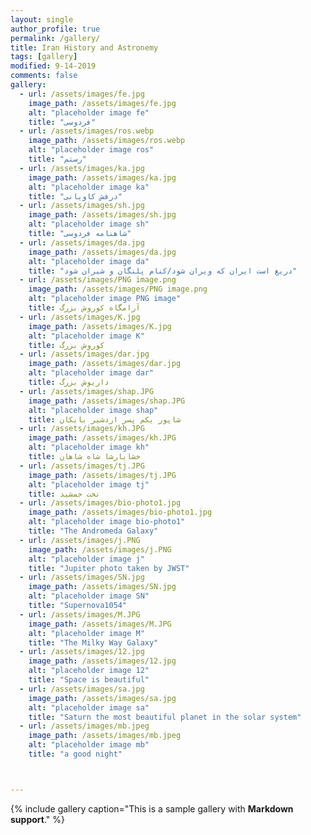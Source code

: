 ```yaml
---
layout: single
author_profile: true
permalink: /gallery/
title: Iran History and Astronemy
tags: [gallery]
modified: 9-14-2019
comments: false
gallery:
  - url: /assets/images/fe.jpg
    image_path: /assets/images/fe.jpg
    alt: "placeholder image fe"
    title: "فردوسی"
  - url: /assets/images/ros.webp
    image_path: /assets/images/ros.webp
    alt: "placeholder image ros"
    title: "رستم"
  - url: /assets/images/ka.jpg
    image_path: /assets/images/ka.jpg
    alt: "placeholder image ka"
    title: "درفش کاویانی"  
  - url: /assets/images/sh.jpg
    image_path: /assets/images/sh.jpg
    alt: "placeholder image sh"
    title: "شاهنامه فردوسی"
  - url: /assets/images/da.jpg
    image_path: /assets/images/da.jpg
    alt: "placeholder image da"
    title: "دریغ است ایران که ویران شود/کنام پلنگان و شیران شود"    
  - url: /assets/images/PNG image.png
    image_path: /assets/images/PNG image.png
    alt: "placeholder image PNG image"
    title: آرامگاه کوروش بزرگ
  - url: /assets/images/K.jpg
    image_path: /assets/images/K.jpg
    alt: "placeholder image K"
    title: کوروش بزرگ
  - url: /assets/images/dar.jpg
    image_path: /assets/images/dar.jpg
    alt: "placeholder image dar"
    title: داریوش بزرگ
  - url: /assets/images/shap.JPG
    image_path: /assets/images/shap.JPG
    alt: "placeholder image shap"
    title: شاپور یکم پسر اردشیر بابکان
  - url: /assets/images/kh.JPG
    image_path: /assets/images/kh.JPG
    alt: "placeholder image kh"
    title: خشایارشا شاه شاهان
  - url: /assets/images/tj.JPG
    image_path: /assets/images/tj.JPG
    alt: "placeholder image tj"
    title: تخت جمشید
  - url: /assets/images/bio-photo1.jpg
    image_path: /assets/images/bio-photo1.jpg
    alt: "placeholder image bio-photo1"
    title: "The Andromeda Galaxy"
  - url: /assets/images/j.PNG
    image_path: /assets/images/j.PNG
    alt: "placeholder image j"
    title: "Jupiter photo taken by JWST"
  - url: /assets/images/SN.jpg
    image_path: /assets/images/SN.jpg
    alt: "placeholder image SN"
    title: "Supernova1054"
  - url: /assets/images/M.JPG
    image_path: /assets/images/M.JPG
    alt: "placeholder image M"
    title: "The Milky Way Galaxy"
  - url: /assets/images/12.jpg
    image_path: /assets/images/12.jpg
    alt: "placeholder image 12"
    title: "Space is beautiful"
  - url: /assets/images/sa.jpg
    image_path: /assets/images/sa.jpg
    alt: "placeholder image sa"
    title: "Saturn the most beautiful planet in the solar system"
  - url: /assets/images/mb.jpeg
    image_path: /assets/images/mb.jpeg
    alt: "placeholder image mb"
    title: "a good night"



---
```


{% include gallery caption="This is a sample gallery with **Markdown support**." %}




